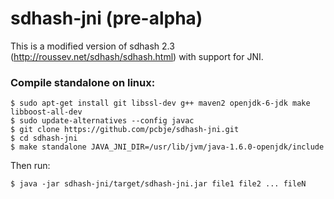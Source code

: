 sdhash-jni (pre-alpha)
==========

This is a modified version of sdhash 2.3 (http://roussev.net/sdhash/sdhash.html) with support for JNI.

### Compile standalone on linux:

<pre><code>$ sudo apt-get install git libssl-dev g++ maven2 openjdk-6-jdk make libboost-all-dev
$ sudo update-alternatives --config javac
$ git clone https://github.com/pcbje/sdhash-jni.git
$ cd sdhash-jni
$ make standalone JAVA_JNI_DIR=/usr/lib/jvm/java-1.6.0-openjdk/include</code></pre>

Then run:

<pre><code>$ java -jar sdhash-jni/target/sdhash-jni.jar file1 file2 ... fileN</code></pre>
